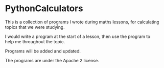 # PythonCalculators
This is a collection of programs I wrote during maths lessons, for calculating topics that we were studying. 

I would write a program at the start of a lesson, then use the program to help me throughout the topic. 

Programs will be added and updated.

The programs are under the Apache 2 license.
